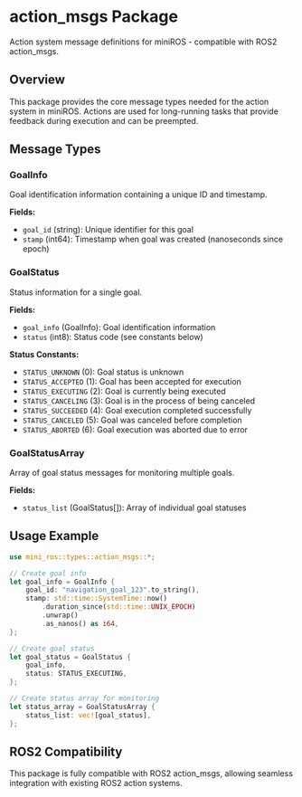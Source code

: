 # action_msgs Package

Action system message definitions for miniROS - compatible with ROS2 action_msgs.

## Overview

This package provides the core message types needed for the action system in miniROS. Actions are used for long-running tasks that provide feedback during execution and can be preempted.

## Message Types

### GoalInfo
Goal identification information containing a unique ID and timestamp.

**Fields:**
- `goal_id` (string): Unique identifier for this goal
- `stamp` (int64): Timestamp when goal was created (nanoseconds since epoch)

### GoalStatus
Status information for a single goal.

**Fields:**
- `goal_info` (GoalInfo): Goal identification information
- `status` (int8): Status code (see constants below)

**Status Constants:**
- `STATUS_UNKNOWN` (0): Goal status is unknown
- `STATUS_ACCEPTED` (1): Goal has been accepted for execution
- `STATUS_EXECUTING` (2): Goal is currently being executed
- `STATUS_CANCELING` (3): Goal is in the process of being canceled
- `STATUS_SUCCEEDED` (4): Goal execution completed successfully
- `STATUS_CANCELED` (5): Goal was canceled before completion
- `STATUS_ABORTED` (6): Goal execution was aborted due to error

### GoalStatusArray
Array of goal status messages for monitoring multiple goals.

**Fields:**
- `status_list` (GoalStatus[]): Array of individual goal statuses

## Usage Example

```rust
use mini_ros::types::action_msgs::*;

// Create goal info
let goal_info = GoalInfo {
    goal_id: "navigation_goal_123".to_string(),
    stamp: std::time::SystemTime::now()
        .duration_since(std::time::UNIX_EPOCH)
        .unwrap()
        .as_nanos() as i64,
};

// Create goal status
let goal_status = GoalStatus {
    goal_info,
    status: STATUS_EXECUTING,
};

// Create status array for monitoring
let status_array = GoalStatusArray {
    status_list: vec![goal_status],
};
```

## ROS2 Compatibility

This package is fully compatible with ROS2 action_msgs, allowing seamless integration with existing ROS2 action systems. 
